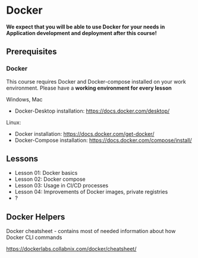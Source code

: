 # Docker

**We expect that you will be able to use Docker for your needs in Application development and deployment after this course!**

## Prerequisites

### Docker

This course requires Docker and Docker-compose installed on your work environment. Please have a **working environment for every lesson**

Windows, Mac
- Docker-Desktop installation: https://docs.docker.com/desktop/

Linux:
- Docker installation: https://docs.docker.com/get-docker/
- Docker-Compose  installation: https://docs.docker.com/compose/install/

## Lessons

- Lesson 01: Docker basics
- Lesson 02: Docker compose
- Lesson 03: Usage in CI/CD processes
- Lesson 04: Improvements of Docker images, private registries
- ?


## Docker Helpers

Docker cheatsheet - contains most of needed information about how Docker CLI commands

https://dockerlabs.collabnix.com/docker/cheatsheet/
